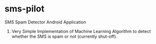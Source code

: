 # sms-pilot
SMS Spam Detector Android Application


1. Very Simple Implementation of Machine Learning Algorithm 
to detect whether the SMS is spam or not (currently shut-off).
